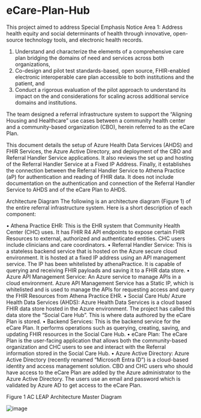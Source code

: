 # eCare-Plan-Hub
This project aimed to address Special Emphasis Notice Area 1: Address health equity and social determinants of health through innovative, open-source technology tools, and electronic health records. 

1.	Understand and characterize the elements of a comprehensive care plan bridging the domains of need and services across both organizations, 
2.	Co-design and pilot test standards-based, open source, FHIR-enabled electronic interoperable care plan accessible to both institutions and the patient, and 
3.	Conduct a rigorous evaluation of the pilot approach to understand its impact on the and considerations for scaling across additional service domains and institutions.

The team designed a referral infrastructure system to support the “Aligning Housing and Healthcare” use cases between a community health center and a community-based organization (CBO), herein referred to as the eCare Plan. 

This document details the setup of Azure Health Data Services (AHDS) and FHIR Services, the Azure Active Directory, and deployment of the CBO and Referral Handler Service applications. It also reviews the set up and hosting of the Referral Handler Service at a Fixed IP Address. Finally, it establishes the connection between the Referral Handler Service to Athena Practice (aP) for authentication and reading of FHIR data. It does not include documentation on the authentication and connection of the Referral Handler Service to AHDS and of the eCare Plan to AHDS. 

Architecture Diagram
The following is an architecture diagram (Figure 1) of the entire referral infrastructure system. Here is a short description of each component:

•	Athena Practice EHR: This is the EHR system that Community Health Center (CHC) uses. It has FHIR R4 API endpoints to expose certain FHIR Resources to external, authorized and authenticated entities. CHC users include clinicians and care coordinators.
•	Referral Handler Service: This is a stateless backend service that is hosted on the Azure secure cloud environment. It is hosted at a fixed IP address using an API management service. The IP has been whitelisted by athenaPractice. It is capable of querying and receiving FHIR payloads and saving it to a FHIR data store.
•	Azure API Management Service: An Azure service to manage APIs in a cloud environment. Azure API Management Service has a Static IP, which is whitelisted and is used to manage the APIs for requesting access and query the FHIR Resources from Athena Practice EHR.
•	Social Care Hub/ Azure Health Data Services (AHDS): Azure Health Data Services is a cloud based FHIR data store hosted in the Azure environment. The project has called this data store the “Social Care Hub”. This is where data authored by the eCare Plan is stored.
•	Backend Services: This is the backend service for the eCare Plan. It performs operations such as querying, creating, saving, and updating FHIR resources in the Social Care Hub.
•	eCare Plan: The eCare Plan is the user-facing application that allows both the community-based organization and CHC users to see and interact with the Referral information stored in the Social Care Hub.
•	Azure Active Directory: Azure Active Directory (recently renamed “Microsoft Entra ID”) is a cloud-based identity and access management solution. CBO and CHC users who should have access to the eCare Plan are added by the Azure administrator to the Azure Active Directory. The users use an email and password which is validated by Azure AD to get access to the eCare Plan.

Figure 1 AC LEAP Architecture Master Diagram

![image](https://github.com/user-attachments/assets/71014f41-c4ef-477f-adf1-473c15f2cdf6)




